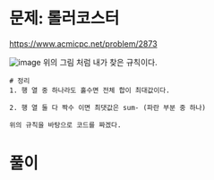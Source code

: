 # 문제: 롤러코스터
https://www.acmicpc.net/problem/2873

![image](https://user-images.githubusercontent.com/87055456/141161044-b25d89db-cab5-4a67-affe-304f3da62d1f.png)
위의 그림 처럼 내가 찾은 규칙이다.  
```
# 정리
1. 행 열 중 하나라도 홀수면 전체 합이 최대값이다.

2. 행 열 둘 다 짝수 이면 최댓값은 sum- (파란 부분 중 하나)

위의 규칙을 바탕으로 코드를 짜겠다.
```
# 풀이
``` python

```
